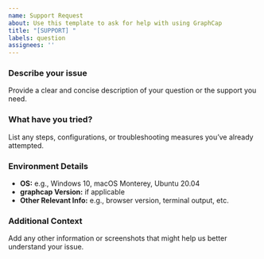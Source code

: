 ```yaml
---
name: Support Request
about: Use this template to ask for help with using GraphCap
title: "[SUPPORT] "
labels: question
assignees: ''
---
```


### Describe your issue
Provide a clear and concise description of your question or the support you need.

### What have you tried?
List any steps, configurations, or troubleshooting measures you’ve already attempted.

### Environment Details
- **OS:** e.g., Windows 10, macOS Monterey, Ubuntu 20.04
- **graphcap Version:** if applicable
- **Other Relevant Info:** e.g., browser version, terminal output, etc.

### Additional Context
Add any other information or screenshots that might help us better understand your issue.

